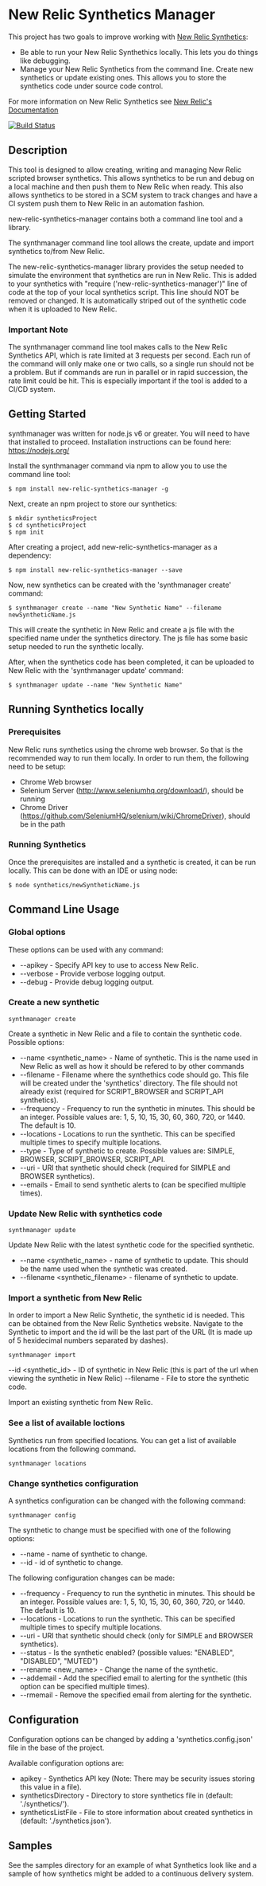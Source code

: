 # New Relic Synthetics Manager

This project has two goals to improve working with [New Relic Synthetics](https://newrelic.com/synthetics):

* Be able to run your New Relic Synthethics locally. This lets you do things like debugging.
* Manage your New Relic Synthetics from the command line. Create new synthetics or update existing ones. This allows you to store the synthetics code under source code control.

For more information on New Relic Synthetics see [New Relic's Documentation](https://docs.newrelic.com/docs/synthetics/new-relic-synthetics/scripting-monitors/write-scripted-browsers)

[![Build Status](https://travis-ci.org/yodle/new-relic-synthetics-manager.svg?branch=master)](https://travis-ci.org/yodle/new-relic-synthetics-manager)

## Description

This tool is designed to allow creating, writing and managing New Relic scripted browser synthetics. This allows synthetics to be run and debug on a local machine and then push them to New Relic when ready. This also allows synthetics to be stored in a SCM system to track changes and have a CI system push them to New Relic in an automation fashion.

new-relic-synthetics-manager contains both a command line tool and a library. 

The synthmanager command line tool allows the create, update and import synthetics to/from New Relic. 

The new-relic-synthetics-manager library provides the setup needed to simulate the environment that synthetics are run in New Relic. This is added to your synthetics with "require ('new-relic-synthetics-manager')" line of code at the top of your local synthetics script. This line should NOT be removed or changed. It is automatically striped out of the synthetic code when it is uploaded to New Relic.

### Important Note

The synthmanager command line tool makes calls to the New Relic Synthetics API, which is rate limited at 3 requests per second. Each run of the command will only make one or two calls, so a single run should not be a problem. But if commands are run in parallel or in rapid succession, the rate limit could be hit. This is especially important if the tool is added to a CI/CD system.

## Getting Started

synthmanager was written for node.js v6 or greater. You will need to have that installed to proceed. Installation instructions can be found here: https://nodejs.org/

Install the synthmanager command via npm to allow you to use the command line tool:

```
$ npm install new-relic-synthetics-manager -g
```

Next, create an npm project to store our synthetics:

```
$ mkdir syntheticsProject
$ cd syntheticsProject
$ npm init
```

After creating a project, add new-relic-synthetics-manager as a dependency:

```
$ npm install new-relic-synthetics-manager --save
```

Now, new synthetics can be created with the 'synthmanager create' command:

```
$ synthmanager create --name "New Synthetic Name" --filename newSyntheticName.js
```

This will create the synthetic in New Relic and create a js file with the specified name under the synthetics directory. The js file has some basic setup needed to run the synthetic locally.

After, when the synthetics code has been completed, it can be uploaded to New Relic with the 'synthmanager update' command: 

```
$ synthmanager update --name "New Synthetic Name"
```

## Running Synthetics locally

### Prerequisites

New Relic runs synthetics using the chrome web browser. So that is the recommended way to run them locally. In order to run them, the following need to be setup:

* Chrome Web browser
* Selenium Server (http://www.seleniumhq.org/download/), should be running
* Chrome Driver (https://github.com/SeleniumHQ/selenium/wiki/ChromeDriver), should be in the path

### Running Synthetics

Once the prerequisites are installed and a synthetic is created, it can be run locally. This can be done with an IDE or using node:

```
$ node synthetics/newSyntheticName.js
```

## Command Line Usage

### Global options

These options can be used with any command:

* --apikey - Specify API key to use to access New Relic.
* --verbose - Provide verbose logging output.
* --debug - Provide debug logging output.

### Create a new synthetic

```
synthmanager create
```

Create a synthetic in New Relic and a file to contain the synthetic code. Possible options:

* --name <synthetic_name> - Name of synthetic. This is the name used in New Relic as well as how it should be refered to by other commands
* --filename <filename> - Filename where the synthethics code should go. This file will be created under the 'synthetics' directory. The file should not already exist (required for SCRIPT_BROWSER and SCRIPT_API synthetics).
* --frequency <frequency> - Frequency to run the synthetic in minutes. This should be an integer. Possible values are:  1, 5, 10, 15, 30, 60, 360, 720, or 1440. The default is 10.
* --locations <location> - Locations to run the synthetic. This can be specified multiple times to specify multiple locations.
* --type <type> - Type of synthetic to create. Possible values are: SIMPLE, BROWSER, SCRIPT_BROWSER, SCRIPT_API.
* --uri <uri> - URI that synthetic should check (required for SIMPLE and BROWSER synthetics).
* --emails <email> - Email to send synthetic alerts to (can be specified multiple times).


### Update New Relic with synthetics code

```
synthmanager update
```

Update New Relic with the latest synthetic code for the specified synthetic.

* --name <synthetic_name> - name of synthetic to update. This should be the name used when the synthetic was created.
* --filename <synthetic_filename> - filename of synthetic to update.


### Import a synthetic from New Relic

In order to import a New Relic Synthetic, the synthetic id is needed. This can be obtained from the New Relic Synthetics website. Navigate to the Synthetic to import and the id will be the last part of the URL (It is made up of 5 hexidecimal numbers separated by dashes).

```
synthmanager import
```

--id <synthetic_id> - ID of synthetic in New Relic (this is part of the url when viewing the synthetic in New Relic)
--filename <filename> - File to store the synthetic code.

Import an existing synthetic from New Relic.


### See a list of available loctions

Synthetics run from specified locations. You can get a list of available locations from the following command.

```
synthmanager locations
```

### Change synthetics configuration

A synthetics configuration can be changed with the following command:

```
synthmanager config 
```

The synthetic to change must be specified with one of the following options:

* --name <name> - name of synthetic to change.
* --id <id> - id of synthetic to change.

The following configuration changes can be made:

* --frequency <frequency> - Frequency to run the synthetic in minutes. This should be an integer. Possible values are:  1, 5, 10, 15, 30, 60, 360, 720, or 1440. The default is 10.
* --locations <location> - Locations to run the synthetic. This can be specified multiple times to specify multiple locations.
* --uri <uri> - URI that synthetic should check (only for SIMPLE and BROWSER synthetics).
* --status <status> - Is the synthetic enabled? (possible values: "ENABLED", "DISABLED", "MUTED")
* --rename <new_name> - Change the name of the synthetic.
* --addemail <email> - Add the specified email to alerting for the synthetic (this option can be specified multiple times).
* --rmemail <email> - Remove the specified email from alerting for the synthetic.


## Configuration

Configuration options can be changed by adding a 'synthetics.config.json' file in the base of the project. 

Available configuration options are:

* apikey - Synthetics API key (Note: There may be security issues storing this value in a file).
* syntheticsDirectory - Directory to store synthetics file in (default: './synthetics/').
* syntheticsListFile - File to store information about created synthetics in (default: './synthetics.json').

## Samples

See the samples directory for an example of what Synthetics look like and a sample of how synthetics might be added to a continuous delivery system.